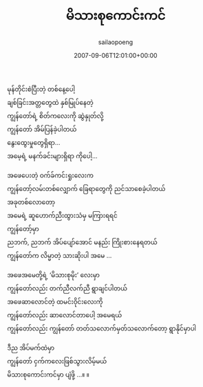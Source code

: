 ﻿---
_last_editor_used_jetpack: block-editor
_publicize_job_id: "59417466227"
_wp_old_date: "2021-06-10"
author: sailaopoeng
categories:
  - poems
date: "2007-09-06T12:01:00+00:00"
parent_post_id: null
post_id: "330"
timeline_notification: "1623299352"
title: မိသားစုကောင်းကင်
url: /2007/09/06/မိသားစုကောင်းကင်/

---
မုန်တိုင်းစဲပြီးတဲ့ တစ်နေ့ပေါ့  
ချစ်ခြင်းအတ္တတွေထဲ နှစ်မြုပ်နေတဲ့  
ကျွန်တော်ရဲ့ စိတ်ကလေးကို ဆွဲနှုတ်လို့  
ကျွန်တော် အိမ်ပြန်ခဲ့ပါတယ်  
နွေးထွေးမှုတွေရှိရာ…  
အမေ့ရဲ့ မနက်ခင်းများရှိရာ ကိုပေါ့…

အဖေပေးတဲ့ ဝက်ခ်ကင်းရှုးလေးက  
ကျွန်တော့်လမ်းတစ်လျှောက် ခြေရာတွေကို ညင်သာစေခဲ့ပါတယ်  
အခုတစ်လောတော့  
အမေရဲ့ ဆူဟောက်ညီးထွားသံမှ မကြားရရင်  
ကျွန်တော့်မှာ  
ညဘက်, ညဘက် အိပ်ပျော်အောင် မနည်း ကြိုးစားနေရတယ်  
ကျွန်တော်က လိမ္မာတဲ့ သားဆိုးပါ အမေ …

အဖေအမေတို့ရဲ့ ‘မိသားစုမိုး’ လေးမှာ  
ကျွန်တော်လည်း တက်ညီလက်ညီ ရွာချင်ပါတယ်  
အဖေဆာလောင်တဲ့ ထမင်းဝိုင်းလေးကို  
ကျွန်တော်လည်း ဆာလောင်တာပေါ့ အမေရယ်  
ကျွန်တော်လည်း ကျွန်တော် တတ်သလောက်မှတ်သလောက်တော့ ရွာနိုင်မှာပါ

ဒီည အိပ်မက်ထဲမှာ  
ကျွန်တော် ငှက်ကလေးဖြစ်သွားလိမ့်မယ်  
မိသားစုကောင်းကင်မှာ ပျံဖို့ …။ ။
